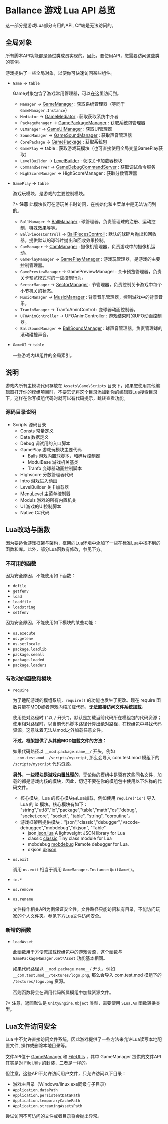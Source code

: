 # Ballance 游戏 Lua API 总览

这一部分是游戏Lua部分专用的API, C#端是无法访问的。

## 全局对象

所有脚本API功能都是通过类成员实现的。因此，要使用API，您需要访问这些类的实例。

游戏提供了一些全局对象，以便你可快速访问某些组件。

* `Game` -> `table`

  Game对象包含了游戏常用管理器，可以在这里访问到。

  * `Manager` -> [GameManager](../cs-api/class/Ballance2.Services.GameManager) : 获取系统管理器（等同于 `GameManager.Instance`）
  * `Mediator` -> [GameMediator](../cs-api/class/Ballance2.Services.GameMediator) : 获取获取系统中介者
  * `PackageManager` -> [GamePackageManager](../cs-api/class/Ballance2.Services.GamePackageManager) : 获取系统包管理器
  * `UIManager` -> [GameUIManager](../cs-api/class/Ballance2.Services.GameUIManager) : 获取UI管理器
  * `SoundManager` -> [GameSoundManager](../cs-api/class/Ballance2.Services.GameSoundManager) : 获取声音管理器
  * `CorePackage` -> [GamePackage](../cs-api/class/Ballance2.Package.GamePackage) : 获取系统包
  * `GamePlay` -> table : 获取游戏玩模块（也可直接使用全局变量GamePlay获取）
  * `LevelBuilder` -> [LevelBuilder](/LuaApi/lua-api/class/LevelBuilder) : 获取关卡加载器模块
  * `CommandServer` -> [GameDebugCommandServer](../cs-api/class/Ballance2.Services.GameDebugCommandServer) : 获取调试命令服务
  * `HighScoreManager` -> HighScoreManager : 获取分数管理器

* `GamePlay` -> `table`

  游戏玩模块，是游戏的主要控制模块。

  ?> **注意** 此模块仅可在游玩关卡时访问，在初始化和主菜单中是无法访问到的。

  * `BallManager` -> [BallManager](/LuaApi/lua-api/class/BallManager) : 球管理器，负责管理球的注册、运动控制、特殊效果等等。
  * `BallPiecesControll` -> [BallPiecesControll](/LuaApi/lua-api/class/BallPiecesControll) : 默认的球碎片抛出和回收器。提供默认的球碎片抛出和回收效果控制。
  * `CamManager` -> [CamManager](/LuaApi/lua-api/class/CamManager) : 摄像机管理器，负责游戏中的摄像机运动。
  * `GamePlayManager` -> [GamePlayManager](/LuaApi/lua-api/class/GamePlayManager) : 游戏玩管理器，是游戏的主要控制管理器。
  * `GamePreviewManager` -> GamePreviewManager : 关卡预览管理器，负责关卡预览模式时的一些控制行为。
  * `SectorManager` -> [SectorManager](/LuaApi/lua-api/class/SectorManager) : 节管理器，负责控制关卡游戏中每个小节机关的状态。
  * `MusicManager` -> [MusicManager](/LuaApi/lua-api/class/MusicManager) : 背景音乐管理器，控制游戏中的背景音乐。
  * `TranfoManager` -> TranfoAminControl : 变球器动画控制器。
  * `UFOAnimController` -> UFOAnimController : 游戏结束时的UFO动画控制器。
  * `BallSoundManager` -> [BallSoundManager](/LuaApi/lua-api/class/BallSoundManager) : 球声音管理器，负责管理球的滚动碰撞声音。

* `GameUI` -> `table`

  一些游戏内UI组件的全局索引。

## 说明

游戏内所有主模块代码存放在 `Assets\Game\Scripts` 目录下，如果您使用其他编辑器打开你的模组项目时，不要忘记将这个目录添加到你的编辑器Lua搜索目录下，这样在你写模组代码时就可以有代码提示，跳转查看功能。

### 源码目录说明

* Scripts 源码目录
  * Consts 常量定义
  * Data 数据定义
  * Debug 调试用的入口脚本
  * GamePlay 游戏玩模块主要代码
    * Balls 游戏内置球脚本，和碎片控制器
    * ModulBase 游戏机关基类
    * Tranfo 变球器动画控制脚本
  * Highscore 分数管理器代码
  * Intro 游戏进入动画
  * LevelBuilder 关卡加载器
  * MenuLevel 主菜单控制器
  * Moduls 游戏的所有内置机关
  * UI 游戏的UI控制脚本
  * Native C#代码

## Lua改动与函数

因为要适合游戏框架与架构，框架向Lua环境中添加了一些在标准Lua中找不到的函数和库。此外，部分Lua函数有修改，参见下方。

### 不可用的函数

因为安全原因，不能使用如下函数：

* `dofile`
* `getfenv`
* `load`
* `loadfile`
* `loadstring`
* `setfenv`

因为安全原因，不能使用如下模块的某些功能：

* `os.execute`
* `os.getenv`
* `os.setlocale`
* `package.loadlib`
* `package.seeall`
* `package.loaded`
* `package.loaders`

### 有改动的函数和模块

* `require`

    为了适配游戏的模组系统，`require()` 的功能也发生了更改。现在 require 函数只能在MOD或者游戏内核加载代码，**无法直接访问文件系统加载**。

    使用绝对路径时 (“以 `/` 开头”)，默认是加载当前代码所在模组包的代码资源；使用相对路径时，以当前代码脚本路径计算出绝对路径，在模组包中寻找代码资源。这意味着无法从mod之外加载任意文件。

    **不过，框架提供了从其他MOD加载文件的方法：**

    如果代码路径以 `__mod.package.name__/` 开头，例如 `__com.test.mod__/scripts/myscript`, 那么会导入 com.test.mod 模组下的 `/scripts/myscript` 代码资源。

    **另外，一些模块是游戏内置处理的**，无论你的模组中是否有这些同名文件，加载的都是游戏内核的模块，因此，切记不要在你的模组包中使用以下名称的代码文件。

  * 核心模块，Lua 的核心模块由Lua加载，例如使用 `require('io')` 导入 Lua 的 io 模块。核心模块有如下： "string","utf8","io","package","table","math","os","debug", "socket.core", "socket", "table", "string", "coroutine"。
  * 游戏框架所提供模块："json","classic","debugger","vscode-debuggee","mobdebug","dkjson", "Table"
    * json [json.lua](https://github.com/rxi/json.lua) A lightweight JSON library for Lua
    * classic [classic](https://github.com/rxi/classic) Tiny class module for Lua
    * mobdebug [mobdebug](https://github.com/pkulchenko/MobDebug) Remote debugger for Lua.
    * dkjson [dkjson](https://github.com/LuaDist/dkjson)

* `os.exit`

    调用 `os.exit` 相当于调用  `GameManager.Instance:QuitGame()`。

* `io.*`
* `os.remove`
* `os.rename`

    文件操作相关API为例保证安全性，文件路径只能访问私有目录，不能访问玩家的个人文件夹。参见下方Lua文件访问安全。

### 新增的函数

* `loadAsset`

    此函数用于方便您加载模组包中的游戏资源，这个函数与 `GamePackageManager.Get*Asset` 功能基本相同。

    如果代码路径以 `__mod.package.name__/` 开头，例如 `__com.test.mod__/textures/logo.png`, 那么会导入 com.test.mod 模组下的 `/textures/logo.png` 资源。

    否则函数将会在调用代码所属模组中加载资源文件。

?> 注意，返回默认是 `UnityEngine.Object` 类型，需要使用 `SLua.As` 函数转换类型。

## Lua文件访问安全

Lua 中不允许直接访问文件系统，因此游戏提供了一些方法来允许Lua读写本地配置文件, 操作或删除本地目录等。

文件API位于 [GameManager](../cs-api/class/Ballance2.Services.GameManager) 和 [FileUtils](../cs-api/class/Ballance2.Utils.FileUtils) ，其中 GameManager 提供的文件API其实是对 FileUtils 的封装，二者是一样的。

但注意，这些API不允许访问用户文件，只允许访问以下目录：

* 游戏主目录（Windows/linux exe同级与子目录）
* `Application.dataPath`
* `Application.persistentDataPath`
* `Application.temporaryCachePath`
* `Application.streamingAssetsPath`

尝试访问不可访问的文件或者目录将会抛出异常。
